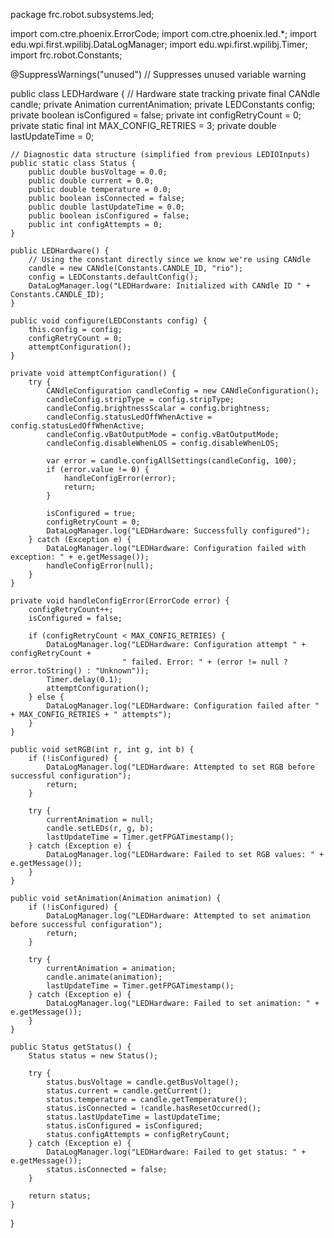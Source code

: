 package frc.robot.subsystems.led;

import com.ctre.phoenix.ErrorCode;
import com.ctre.phoenix.led.*;
import edu.wpi.first.wpilibj.DataLogManager;
import edu.wpi.first.wpilibj.Timer;
import frc.robot.Constants;

@SuppressWarnings("unused") // Suppresses unused variable warning

public class LEDHardware {
    // Hardware state tracking
    private final CANdle candle;
    private Animation currentAnimation;
    private LEDConstants config;
    private boolean isConfigured = false;
    private int configRetryCount = 0;
    private static final int MAX_CONFIG_RETRIES = 3;
    private double lastUpdateTime = 0;
    
    // Diagnostic data structure (simplified from previous LEDIOInputs)
    public static class Status {
        public double busVoltage = 0.0;
        public double current = 0.0;
        public double temperature = 0.0;
        public boolean isConnected = false;
        public double lastUpdateTime = 0.0;
        public boolean isConfigured = false;
        public int configAttempts = 0;
    }
    
    public LEDHardware() {
        // Using the constant directly since we know we're using CANdle
        candle = new CANdle(Constants.CANDLE_ID, "rio");
        config = LEDConstants.defaultConfig();
        DataLogManager.log("LEDHardware: Initialized with CANdle ID " + Constants.CANDLE_ID);
    }

    public void configure(LEDConstants config) {
        this.config = config;
        configRetryCount = 0;
        attemptConfiguration();
    }

    private void attemptConfiguration() {
        try {
            CANdleConfiguration candleConfig = new CANdleConfiguration();
            candleConfig.stripType = config.stripType;
            candleConfig.brightnessScalar = config.brightness;
            candleConfig.statusLedOffWhenActive = config.statusLedOffWhenActive;
            candleConfig.vBatOutputMode = config.vBatOutputMode;
            candleConfig.disableWhenLOS = config.disableWhenLOS;

            var error = candle.configAllSettings(candleConfig, 100);
            if (error.value != 0) {
                handleConfigError(error);
                return;
            }

            isConfigured = true;
            configRetryCount = 0;
            DataLogManager.log("LEDHardware: Successfully configured");
        } catch (Exception e) {
            DataLogManager.log("LEDHardware: Configuration failed with exception: " + e.getMessage());
            handleConfigError(null);
        }
    }

    private void handleConfigError(ErrorCode error) {
        configRetryCount++;
        isConfigured = false;
        
        if (configRetryCount < MAX_CONFIG_RETRIES) {
            DataLogManager.log("LEDHardware: Configuration attempt " + configRetryCount + 
                             " failed. Error: " + (error != null ? error.toString() : "Unknown"));
            Timer.delay(0.1);
            attemptConfiguration();
        } else {
            DataLogManager.log("LEDHardware: Configuration failed after " + MAX_CONFIG_RETRIES + " attempts");
        }
    }

    public void setRGB(int r, int g, int b) {
        if (!isConfigured) {
            DataLogManager.log("LEDHardware: Attempted to set RGB before successful configuration");
            return;
        }

        try {
            currentAnimation = null;
            candle.setLEDs(r, g, b);
            lastUpdateTime = Timer.getFPGATimestamp();
        } catch (Exception e) {
            DataLogManager.log("LEDHardware: Failed to set RGB values: " + e.getMessage());
        }
    }

    public void setAnimation(Animation animation) {
        if (!isConfigured) {
            DataLogManager.log("LEDHardware: Attempted to set animation before successful configuration");
            return;
        }

        try {
            currentAnimation = animation;
            candle.animate(animation);
            lastUpdateTime = Timer.getFPGATimestamp();
        } catch (Exception e) {
            DataLogManager.log("LEDHardware: Failed to set animation: " + e.getMessage());
        }
    }

    public Status getStatus() {
        Status status = new Status();
        
        try {
            status.busVoltage = candle.getBusVoltage();
            status.current = candle.getCurrent();
            status.temperature = candle.getTemperature();
            status.isConnected = !candle.hasResetOccurred();
            status.lastUpdateTime = lastUpdateTime;
            status.isConfigured = isConfigured;
            status.configAttempts = configRetryCount;
        } catch (Exception e) {
            DataLogManager.log("LEDHardware: Failed to get status: " + e.getMessage());
            status.isConnected = false;
        }
        
        return status;
    }
}